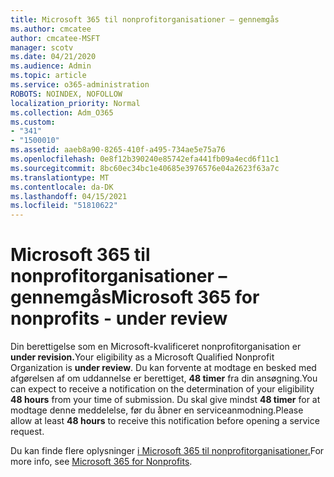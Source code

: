 ```yaml
---
title: Microsoft 365 til nonprofitorganisationer – gennemgås
ms.author: cmcatee
author: cmcatee-MSFT
manager: scotv
ms.date: 04/21/2020
ms.audience: Admin
ms.topic: article
ms.service: o365-administration
ROBOTS: NOINDEX, NOFOLLOW
localization_priority: Normal
ms.collection: Adm_O365
ms.custom:
- "341"
- "1500010"
ms.assetid: aaeb8a90-8265-410f-a495-734ae5e75a76
ms.openlocfilehash: 0e8f12b390240e85742efa441fb09a4ecd6f11c1
ms.sourcegitcommit: 8bc60ec34bc1e40685e3976576e04a2623f63a7c
ms.translationtype: MT
ms.contentlocale: da-DK
ms.lasthandoff: 04/15/2021
ms.locfileid: "51810622"
---
```

# <a name="microsoft-365-for-nonprofits---under-review"></a><span data-ttu-id="4f040-102">Microsoft 365 til nonprofitorganisationer – gennemgås</span><span class="sxs-lookup"><span data-stu-id="4f040-102">Microsoft 365 for nonprofits - under review</span></span>

<span data-ttu-id="4f040-103">Din berettigelse som en Microsoft-kvalificeret nonprofitorganisation er **under revision.**</span><span class="sxs-lookup"><span data-stu-id="4f040-103">Your eligibility as a Microsoft Qualified Nonprofit Organization is **under review**.</span></span> <span data-ttu-id="4f040-104">Du kan forvente at modtage en besked med afgørelsen af om uddannelse er berettiget, **48 timer** fra din ansøgning.</span><span class="sxs-lookup"><span data-stu-id="4f040-104">You can expect to receive a notification on the determination of your eligibility **48 hours** from your time of submission.</span></span> <span data-ttu-id="4f040-105">Du skal give mindst **48 timer** for at modtage denne meddelelse, før du åbner en serviceanmodning.</span><span class="sxs-lookup"><span data-stu-id="4f040-105">Please allow at least **48 hours** to receive this notification before opening a service request.</span></span> 

<span data-ttu-id="4f040-106">Du kan finde flere oplysninger [i Microsoft 365 til nonprofitorganisationer.](https://www.microsoft.com/nonprofits/microsoft-365)</span><span class="sxs-lookup"><span data-stu-id="4f040-106">For more info, see [Microsoft 365 for Nonprofits](https://www.microsoft.com/nonprofits/microsoft-365).</span></span> 
